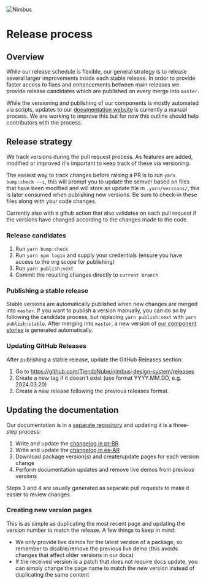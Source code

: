 ![Nimbus](https://tiendanube.github.io/design-system-nimbus/static/media/nimbus-logo.ab60bd79.png)

# Release process

## Overview

While our release schedule is flexible, our general strategy is to release several larger improvements inside each stable release. In order to provide faster access to fixes and enhancements between main releases we provide release candidates which are published on every merge into `master`.

While the versioning and publishing of our components is mostly automated via scripts, updates to our [documentation website](https://nimbus.nubestaging.com/overview/getting-started) is currently a manual process. We are working to improve this but for now this outline should help contributors with the process.

## Release strategy

We track versions during the pull request process. As features are added, modified or improved it's important to keep track of these via versioning.

The easiest way to track changes before raising a PR is to run `yarn bump:check --i`, this will prompt you to update the semver based on files that have been modified and will store an update file in `.yarn/versions/`, this is later consumed when publishing new versions. Be sure to check-in these files along with your code changes.

Currently also with a gihub action that also validates on each pull request if the versions have changed according to the changes made to the code.

### Release candidates

1. Run `yarn bump:check`
1. Run `yarn npm login` and supply your credentials (ensure you have access to the org scope for publishing)
1. Run `yarn publish:next`
1. Commit the resulting changes directly to `current branch`

### Publishing a stable release

Stable versions are automatically published when new changes are merged into `master`. If you want to publish a version manually, you can do so by following the candidate process, but replacing `yarn publish:next` with `yarn publish:stable`.
After merging into `master`, a new version of [our component stories](https://tiendanube.github.io/nimbus-design-system) is generated automatically.

### Updating GitHub Releases

After publishing a stable release, update the GitHub Releases section:

1. Go to https://github.com/TiendaNube/nimbus-design-system/releases
2. Create a new tag if it doesn't exist (use format YYYY.MM.DD, e.g. 2024.03.20)
3. Create a new release following the previous releases format.

## Updating the documentation

Our documentation is in a [separate repository](https://github.com/TiendaNube/nimbus-doc) and updating it is a three-step process:

1. Write and update the [changelog in pt-BR](https://github.com/TiendaNube/nimbus-doc/blob/devel/data/overview/pt-BR/releases.mdx)
2. Write and update the [changelog in es-AR](https://github.com/TiendaNube/nimbus-doc/blob/devel/data/overview/es-AR/releases.mdx)
3. Download package version(s) and create/update pages for each version change
4. Perform documentation updates and remove live demos from previous versions

Steps 3 and 4 are usually generated as separate pull requests to make it easier to review changes.

### Creating new version pages

This is as simple as duplicating the most recent page and updating the version number to match the release. A few things to keep in mind:

- We only provide live demos for the latest version of a package, so remember to disable/remove the previous live demo (this avoids changes that affect older versions in our docs)
- If the received version is a patch that does not require docs update, you can simply change the page name to match the new version instead of duplicating the same content

